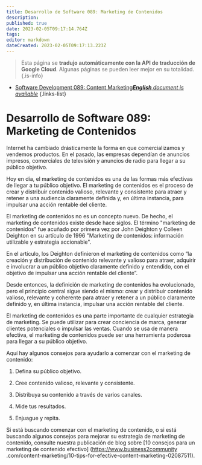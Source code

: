 ```yaml
---
title: Desarrollo de Software 089: Marketing de Contenidos
description: 
published: true
date: 2023-02-05T09:17:14.764Z
tags: 
editor: markdown
dateCreated: 2023-02-05T09:17:13.223Z
---
```


> Esta página se **tradujo automáticamente con la API de traducción de Google Cloud**.
Algunas páginas se pueden leer mejor en su totalidad.{.is-info}



- [Software Development 089: Content Marketing***English** document is available*](/en/Knowledge-base/Software-Development/Learning/software-development-089-content-marketing)
{.links-list}


# Desarrollo de Software 089: Marketing de Contenidos

Internet ha cambiado drásticamente la forma en que comercializamos y vendemos productos. En el pasado, las empresas dependían de anuncios impresos, comerciales de televisión y anuncios de radio para llegar a su público objetivo.

Hoy en día, el marketing de contenidos es una de las formas más efectivas de llegar a tu público objetivo. El marketing de contenidos es el proceso de crear y distribuir contenido valioso, relevante y consistente para atraer y retener a una audiencia claramente definida y, en última instancia, para impulsar una acción rentable del cliente.

El marketing de contenidos no es un concepto nuevo. De hecho, el marketing de contenidos existe desde hace siglos. El término "marketing de contenidos" fue acuñado por primera vez por John Deighton y Colleen Deighton en su artículo de 1996 "Marketing de contenidos: información utilizable y estrategia accionable".

En el artículo, los Deighton definieron el marketing de contenidos como “la creación y distribución de contenido relevante y valioso para atraer, adquirir e involucrar a un público objetivo claramente definido y entendido, con el objetivo de impulsar una acción rentable del cliente”.

Desde entonces, la definición de marketing de contenidos ha evolucionado, pero el principio central sigue siendo el mismo: crear y distribuir contenido valioso, relevante y coherente para atraer y retener a un público claramente definido y, en última instancia, impulsar una acción rentable del cliente.

El marketing de contenidos es una parte importante de cualquier estrategia de marketing. Se puede utilizar para crear conciencia de marca, generar clientes potenciales o impulsar las ventas. Cuando se usa de manera efectiva, el marketing de contenidos puede ser una herramienta poderosa para llegar a su público objetivo.

Aquí hay algunos consejos para ayudarlo a comenzar con el marketing de contenido:

1. Defina su público objetivo.

2. Cree contenido valioso, relevante y consistente.

3. Distribuya su contenido a través de varios canales.

4. Mide tus resultados.

5. Enjuague y repita.

Si está buscando comenzar con el marketing de contenido, o si está buscando algunos consejos para mejorar su estrategia de marketing de contenido, consulte nuestra publicación de blog sobre [10 consejos para un marketing de contenido efectivo] (https://www.business2community .com/content-marketing/10-tips-for-efective-content-marketing-02087511).